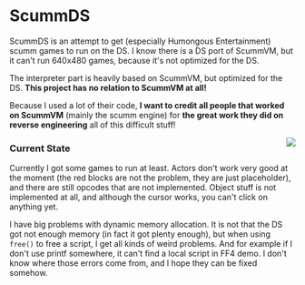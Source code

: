 ScummDS
=======
ScummDS is an attempt to get (especially Humongous Entertainment) scumm games to run on the DS. I know there is a DS port of ScummVM, but it can't run 640x480 games, because it's not optimized for the DS.

The interpreter part is heavily based on ScummVM, but optimized for the DS. <b>This project has no relation to ScummVM at all!</b>

Because I used a lot of their code, <b>I want to credit all people that worked on ScummVM</b> (mainly the scumm engine) for <b>the great work they did on reverse engineering</b> all of this difficult stuff!

<img src="http://florian.nouwt.com/forum/get.php?id=29" align="right"/>
<h3>Current State</h3>
Currently I got some games to run at least. Actors don't work very good at the moment (the red blocks are not the problem, they are just placeholder), and there are still opcodes that are not implemented. Object stuff is not implemented at all, and although the cursor works, you can't click on anything yet.

I have big problems with dynamic memory allocation. It is not that the DS got not enough memory (in fact it got plenty enough), but when using <code>free()</code> to free a script, I get all kinds of weird problems. And for example if I don't use printf somewhere, it can't find a local script in FF4 demo. I don't know where those errors come from, and I hope they can be fixed somehow.
